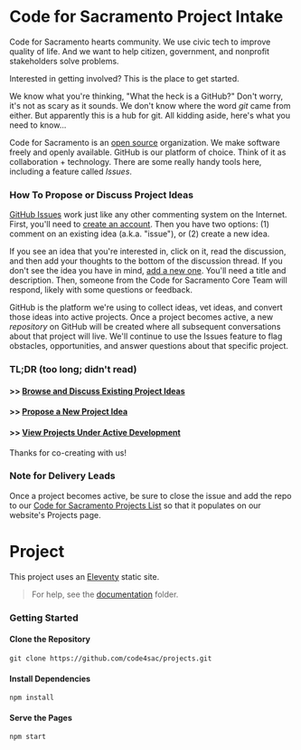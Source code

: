# Code for Sacramento Project Intake
Code for Sacramento hearts community. We use civic tech to improve quality of life. And we want to help citizen, government, and nonprofit stakeholders solve problems. 

Interested in getting involved? This is the place to get started.

We know what you're thinking, "What the heck is a GitHub?" Don't worry, it's not as scary as it sounds. We don't know where the word *git* came from either. But apparently this is a hub for git. All kidding aside, here's what you need to know...

Code for Sacramento is an [open source](https://en.wikipedia.org/wiki/Open_source) organization. We make software freely and openly available. GitHub is our platform of choice. Think of it as collaboration + technology. There are some really handy tools here, including a feature called *Issues*.

### How To Propose or Discuss Project Ideas
[GitHub Issues](https://guides.github.com/features/issues/) work just like any other commenting system on the Internet. First, you'll need to [create an account](https://github.com/join). Then you have two options: (1) comment on an existing idea (a.k.a. "issue"), or (2) create a new idea.

If you see an idea that you're interested in, click on it, read the discussion, and then add your thoughts to the bottom of the discussion thread. If you don't see the idea you have in mind, [add a new one](https://github.com/code4sac/projects/issues/new). You'll need a title and description. Then, someone from the Code for Sacramento Core Team will respond, likely with some questions or feedback. 

GitHub is the platform we're using to collect ideas, vet ideas, and convert those ideas into active projects. Once a project becomes active, a new *repository* on GitHub will be created where all subsequent conversations about that project will live. We'll continue to use the Issues feature to flag obstacles, opportunities, and answer questions about that specific project.

### TL;DR (too long; didn't read)

#### >> [Browse and Discuss Existing Project Ideas](https://github.com/code4sac/projects/issues)
#### >> [Propose a New Project Idea](https://github.com/code4sac/projects/issues/new)
#### >> [View Projects Under Active Development](http://codeforsacramento.org/projects/)

Thanks for co-creating with us!

### Note for Delivery Leads
Once a project becomes active, be sure to close the issue and add the repo to our [Code for Sacramento Projects List](https://docs.google.com/spreadsheets/d/1k5gff8Mvs6rb3sz6aLll5Dq8joftl65Gmy33DO-7Kv8/edit#gid=0) so that it populates on our website's Projects page.

Project
=====================

This project uses an [Eleventy](https://www.11ty.dev/) static site.

> For help, see the [documentation](/public/documentation) folder.

### Getting Started

#### Clone the Repository
`git clone https://github.com/code4sac/projects.git`

#### Install Dependencies
`npm install`

#### Serve the Pages
`npm start`
